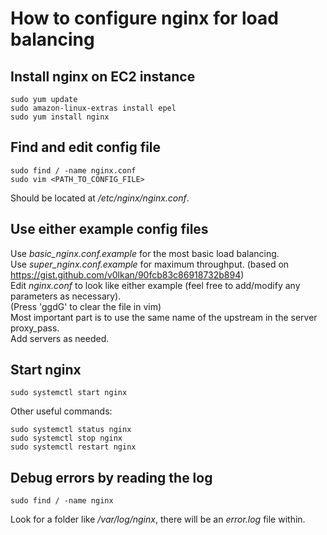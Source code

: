 # How to configure nginx for load balancing
## Install nginx on EC2 instance
```
sudo yum update
sudo amazon-linux-extras install epel
sudo yum install nginx
```
## Find and edit config file
```
sudo find / -name nginx.conf
sudo vim <PATH_TO_CONFIG_FILE>
```
Should be located at _/etc/nginx/nginx.conf_.
## Use either example config files
Use *basic_nginx.conf.example* for the most basic load balancing.  
Use *super_nginx.conf.example* for maximum throughput. (based on https://gist.github.com/v0lkan/90fcb83c86918732b894)  
Edit _nginx.conf_ to look like either example (feel free to add/modify any parameters as necessary).  
(Press 'ggdG' to clear the file in vim)  
Most important part is to use the same name of the upstream in the server proxy_pass.  
Add servers as needed.  
## Start nginx
```
sudo systemctl start nginx
```
Other useful commands:
```
sudo systemctl status nginx
sudo systemctl stop nginx
sudo systemctl restart nginx
```
## Debug errors by reading the log
```
sudo find / -name nginx
```
Look for a folder like _/var/log/nginx_, there will be an _error.log_ file within.
